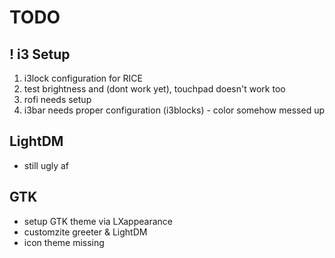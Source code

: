 # TODO

## ! i3 Setup

1. i3lock configuration for RICE
2. test brightness and (dont work yet), touchpad doesn't work too
3. rofi needs setup
4. i3bar needs proper configuration (i3blocks) - color somehow messed up

## LightDM

* still ugly af

## GTK

* setup GTK theme via LXappearance
* customzite greeter & LightDM
* icon theme missing

